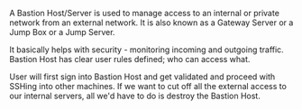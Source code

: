 
A Bastion Host/Server is used to manage access to an internal or private network from an external network. It is also known as a Gateway Server or a Jump Box or a Jump Server.

It basically helps with security - monitoring incoming and outgoing traffic. Bastion Host has clear user rules defined; who can access what.

User will first sign into Bastion Host and get validated and proceed with SSHing into other machines. If we want to cut off all the external access to our internal servers, all we'd have to do is destroy the Bastion Host.

